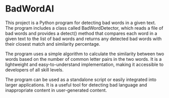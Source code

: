 # BadWordAI
This project is a Python program for detecting bad words in a given text. The program includes a class called BadWordDetector, which reads a file of bad words and provides a detect() method that compares each word in a given text to the list of bad words and returns any detected bad words with their closest match and similarity percentage.

The program uses a simple algorithm to calculate the similarity between two words based on the number of common letter pairs in the two words. It is a lightweight and easy-to-understand implementation, making it accessible to developers of all skill levels.

The program can be used as a standalone script or easily integrated into larger applications. It is a useful tool for detecting bad language and inappropriate content in user-generated content.
